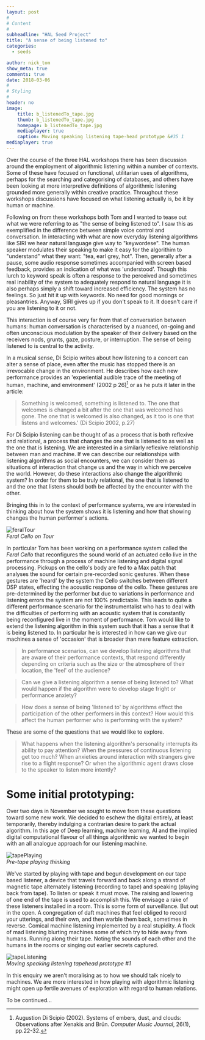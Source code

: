 ```yaml
---
layout: post
#
# Content
#
subheadline: "HAL Seed Project"
title: "A sense of being listened to"
categories:
  - seeds

author: nick_tom
show_meta: true
comments: true
date: 2018-03-06
#
# Styling
#
header: no
image:
    title: b_listenedTo_tape.jpg
    thumb: b_listenedTo_tape.jpg
    homepage: b_listenedTo_tape.jpg
    mediaplayer: true
    caption: Moving speaking listening tape-head prototype &#35 1
mediaplayer: true
---
```



Over the course of the three HAL workshops there has been discussion around the employment of algorithmic listening within a number of contexts. Some of these have focused on functional, utilitarian uses of algorithms, perhaps for the searching and categorising of databases, and others have been looking at more interpretive definitions of algorithmic listening grounded more generally within creative practice.  Throughout these workshops discussions have focused on what listening actually is, be it by human or machine.     

Following on from these workshops both Tom and I wanted to tease out what we were referring to as "the sense of being listened to". I saw this as exemplified in the difference between simple voice control and conversation. In interacting with what are now everyday listening algorithms like SIRI we hear natural language give way to "keywordese". The human speaker modulates their speaking to make it easy for the algorithim to "understand" what they want: "tea, earl grey, hot".  Then, generally after a pause, some audio response sometimes accompanied with screen based feedback, provides an indication of what was 'understood'. Though this lurch to keyword speak is often a response to the perceived and sometimes real inability of the system to adequately respond to natural language it is also perhaps simply a shift toward increased efficiency. The system has no feelings. So just hit it up with keywords. No need for good mornings or pleasantries.  Anyway, SIRI gives up if you don't speak to it. It doesn't care if you are listening to it or not.   

This interaction is of course very far from that of conversation between humans: human conversation is characterised by a nuanced, on-going and often unconscious modulation by the speaker of their delivery based on the receivers nods, grunts, gaze, posture, or interruption.  The sense of being listened to is central to the activity.

In a musical sense, Di Scipio writes about how listening to a concert can alter a sense of place, even after the music has stopped there is an irrevocable change in the environment. He describes how each new performance provides an 'experiential audible trace of the meeting of human, machine, and environment' (2002 p 26)[^1] or as he puts it later in the article:

> Something is welcomed, something is listened to. The one that welcomes is changed a bit after the one that was welcomed has gone. The one that is welcomed is also changed, as it too is one that listens and welcomes.' (Di Scipio 2002, p.27)

For Di Scipio listening can be thought of as a process that is both reflexive and relational, a process that changes the one that is listened to as well as the one that is listening. We are interested in a similarly reflexive relationship between man and machine.  If we can describe our relationships with listening algorithms as social encounters, we can consider them as situations of interaction that change us and the way in which we perceive the world. However, do these interactions also change the algorithmic system? In order for them to be truly relational, the one that is listened to and the one that listens should both be affected by the encounter with the other.

Bringing this in to the context of performance systems, we are interested in thinking about how the system shows it is listening and how that showing changes the human performer's actions.

![feralTour]({{site.urlimg}}b_listenedTo_Cello.JPG)    
*Feral Cello on Tour*


In particular Tom has been working on a performance system called the *Feral Cello* that reconfigures the sound world of an actuated cello live in the performance through a process of machine listening and digital signal processing.  Pickups on the cello's body are fed to a Max patch that analyses the sound for certain pre-recorded sonic gestures. When these gestures are 'heard' by the system the Cello switches between different DSP states, effecting the acoustic response of the cello. These gestures are pre-determined by the performer but due to variations in performance and listening errors the system are not 100% predictable. This leads to quite a different performance scenario for the instrumentalist who has to deal with the difficulties of performing with an acoustic system that is constantly being reconfigured live in the moment of performance. Tom would like to extend the listening algorithm in this system such that it has a sense that it is being listened to. In particular he is interested in how can we give our machines a sense of 'occasion' that is broader than mere feature extraction.
>In performance scenarios, can we develop listening algorithms that are aware of their performance contexts, that respond differently depending on criteria such as the size or the atmosphere of their location, the 'feel' of the audience?   

> Can we give a listening algorithm a sense of being listened to?  What would happen if the algorithm were to develop stage fright or performance anxiety?   

> How does a sense of being 'listened to' by algorithms effect the participation of the other performers in this context? How would this affect the human performer who is performing with the system?   

These are some of the questions that we would like to explore.  
> What happens when the listening algorithm's personality interrupts its ability to pay attention? When the pressures of continuous listening get too much? When anxieties around interaction with strangers give rise to a flight response? Or when the algorithmic agent draws close to the speaker to listen more intently?


# Some initial prototyping:
Over two days in November we sought to move from these questions toward some new work. We decided to eschew the digital entirely, at least temporarily, thereby indulging a contrarian desire to park the actual algorithm. In this age of Deep learning, machine learning, AI and the implied digital computational flavour of all things algorithmic we wanted to begin with an all analogue approach for our listening machine.

![tapePlaying]({{site.urlimg}}b_listenedTo_Nick.jpg)    
*Pre-tape playing thinking*

We've started by playing with tape and begun development on our tape based listener, a device that travels forward and back along a strand of magnetic tape alternately listening (recording to tape) and speaking (playing back from tape). To listen or speak it must move. The raising and lowering of one end of the tape is used to accomplish this. We envisage a rake of these listeners installed in a room. This is some form of surveillance. But out in the open.  A congregation of daft machines that feel obliged to record your utterings, and their own, and then warble them back, sometimes in reverse. Comical machine listening implemented by a real stupidity. A flock of mad listening blurting machines some of which try to hide away from humans. Running along their tape. Noting the sounds of each other and the humans in the rooms or singing out earlier secrets captured.


![tapeListening]({{site.urlimg}}b_listenedTo_tape.jpg)    
*Moving speaking listening tapehead prototype #1*

In this enquiry we aren't moralising as to how we should talk nicely to machines. We are more interested in how playing with algorithmic listening might open up fertile avenues of exploration with regard to human relations.   

To be continued…



[^1]: Augustion Di Scipio (2002). Systems of embers, dust, and clouds: Observations after Xenakis and Brün. *Computer Music Journal*, 26(1), pp.22-32.
